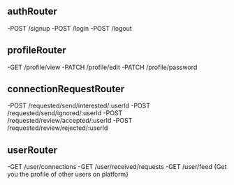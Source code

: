 ## authRouter
-POST /signup
-POST /login
-POST /logout

## profileRouter
-GET /profile/view
-PATCH /profile/edit
-PATCH /profile/password

## connectionRequestRouter
-POST /requested/send/interested/:userId
-POST /requested/send/ignored/:userId
-POST /requested/review/accepted/:userId
-POST /requested/review/rejected/:userId

## userRouter
-GET /user/connections
-GET /user/received/requests
-GET /user/feed {Get you the profile of other users on platform}
